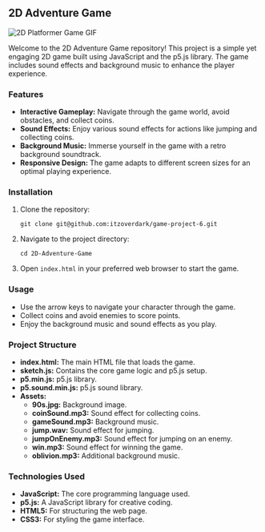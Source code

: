## 2D Adventure Game

![2D Platformer Game GIF](https://raw.githubusercontent.com/itzoverdark/portfolio/refs/heads/main/2D-Platform-Game.gif?token=GHSAT0AAAAAACVUS45XYTUKR4WKPCOFQ2MWZXQVPZA)

Welcome to the 2D Adventure Game repository! This project is a simple yet engaging 2D game built using JavaScript and the p5.js library. The game includes sound effects and background music to enhance the player experience.

### Features

-   **Interactive Gameplay:** Navigate through the game world, avoid obstacles, and collect coins.
-   **Sound Effects:** Enjoy various sound effects for actions like jumping and collecting coins.
-   **Background Music:** Immerse yourself in the game with a retro background soundtrack.
-   **Responsive Design:** The game adapts to different screen sizes for an optimal playing experience.

### Installation

1.  Clone the repository: 

     `git clone git@github.com:itzoverdark/game-project-6.git` 
    
2.   Navigate to the project directory:
	
      `cd 2D-Adventure-Game` 
    
2.  Open `index.html` in your preferred web browser to start the game.
    

### Usage

-   Use the arrow keys to navigate your character through the game.
-   Collect coins and avoid enemies to score points.
-   Enjoy the background music and sound effects as you play.

### Project Structure

-   **index.html:** The main HTML file that loads the game.
-   **sketch.js:** Contains the core game logic and p5.js setup.
-   **p5.min.js:** p5.js library.
-   **p5.sound.min.js:** p5.js sound library.
-   **Assets:**
    -   **90s.jpg:** Background image.
    -   **coinSound.mp3:** Sound effect for collecting coins.
    -   **gameSound.mp3:** Background music.
    -   **jump.wav:** Sound effect for jumping.
    -   **jumpOnEnemy.mp3:** Sound effect for jumping on an enemy.
    -   **win.mp3:** Sound effect for winning the game.
    -   **oblivion.mp3:** Additional background music.

### Technologies Used

-   **JavaScript:** The core programming language used.
-   **p5.js:** A JavaScript library for creative coding.
-   **HTML5:** For structuring the web page.
-   **CSS3:** For styling the game interface.
